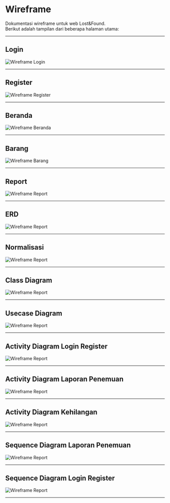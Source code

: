 # Wireframe

Dokumentasi wireframe untuk web Lost&Found.  
Berikut adalah tampilan dari beberapa halaman utama:

---

## Login
![Wireframe Login](./public/images/login.jpg)

---

## Register
![Wireframe Register](./public/images/register.jpg)

---

## Beranda
![Wireframe Beranda](./public/images/beranda.jpg)

---

## Barang
![Wireframe Barang](./public/images/barang.jpg)

---

## Report
![Wireframe Report](./public/images/report.jpg)

---

## ERD
![Wireframe Report](./public/images/erd.jpg)

---

## Normalisasi
![Wireframe Report](./public/images/normalisasi.jpg)

---

## Class Diagram
![Wireframe Report](./public/images/classdiagram.jpg)

---

## Usecase Diagram
![Wireframe Report](./public/images/usecase-diagram.png)

---

## Activity Diagram Login Register
![Wireframe Report](./public/images/login-register-activity.jpg)

---

## Activity Diagram Laporan Penemuan
![Wireframe Report](./public/images/laporan-penemuan-activity.jpg)

---

## Activity Diagram Kehilangan
![Wireframe Report](./public/images/laporan-kehilangan-activity.jpg)

---
## Sequence Diagram Laporan Penemuan
![Wireframe Report](./public/images/laporan-penemuan-squence.jpg)

---

## Sequence Diagram Login Register
![Wireframe Report](./public/images/login-register-sequence.jpg)

---
